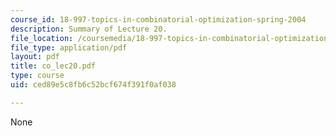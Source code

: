 ```yaml
---
course_id: 18-997-topics-in-combinatorial-optimization-spring-2004
description: Summary of Lecture 20.
file_location: /coursemedia/18-997-topics-in-combinatorial-optimization-spring-2004/ced89e5c8fb6c52bcf674f391f0af038_co_lec20.pdf
file_type: application/pdf
layout: pdf
title: co_lec20.pdf
type: course
uid: ced89e5c8fb6c52bcf674f391f0af038

---
```

None